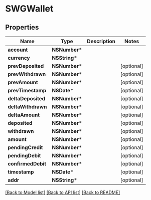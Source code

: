 # SWGWallet

## Properties
Name | Type | Description | Notes
------------ | ------------- | ------------- | -------------
**account** | **NSNumber*** |  | 
**currency** | **NSString*** |  | 
**prevDeposited** | **NSNumber*** |  | [optional] 
**prevWithdrawn** | **NSNumber*** |  | [optional] 
**prevAmount** | **NSNumber*** |  | [optional] 
**prevTimestamp** | **NSDate*** |  | [optional] 
**deltaDeposited** | **NSNumber*** |  | [optional] 
**deltaWithdrawn** | **NSNumber*** |  | [optional] 
**deltaAmount** | **NSNumber*** |  | [optional] 
**deposited** | **NSNumber*** |  | [optional] 
**withdrawn** | **NSNumber*** |  | [optional] 
**amount** | **NSNumber*** |  | [optional] 
**pendingCredit** | **NSNumber*** |  | [optional] 
**pendingDebit** | **NSNumber*** |  | [optional] 
**confirmedDebit** | **NSNumber*** |  | [optional] 
**timestamp** | **NSDate*** |  | [optional] 
**addr** | **NSString*** |  | [optional] 

[[Back to Model list]](../README.md#documentation-for-models) [[Back to API list]](../README.md#documentation-for-api-endpoints) [[Back to README]](../README.md)


